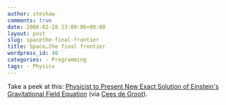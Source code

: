 ```yaml
---
author: steshaw
comments: true
date: 2006-02-28 23:09:06+00:00
layout: post
slug: spacethe-final-frontier
title: Space…the final frontier
wordpress_id: 40
categories: - Programming
tags: - Physics
---
```


Take a peek at this: [Physicist to Present New Exact Solution of Einstein's Gravitational Field Equation](http://www.physorg.com/news10789.html) (via [Cees de Groot](http://www.cdegroot.com/blog/)).
